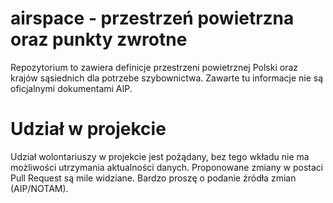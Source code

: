 # airspace - przestrzeń powietrzna oraz punkty zwrotne

Repozytorium to zawiera definicje przestrzeni powietrznej Polski oraz krajów sąsiednich dla potrzebe szybownictwa. Zawarte tu informacje nie są oficjalnymi dokumentami AIP.

# Udział w projekcie

Udział wolontariuszy w projekcie jest pożądany, bez tego wkładu nie ma możliwości utrzymania aktualności danych. Proponowane zmiany w postaci Pull Request są mile widziane. Bardzo proszę o podanie źródła zmian (AIP/NOTAM). 
